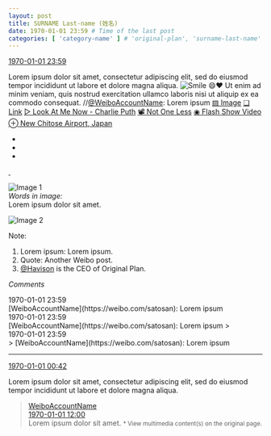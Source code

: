 ```yaml
---
layout: post
title: SURNAME Last-name (姓名)
date: 1970-01-01 23:59 # Time of the last post
categories: [ 'category-name' ] # 'original-plan', 'surname-last-name'
---
```


<div class="weibo-info">
  <a href="https://weibo.com/3899740210/Dzzhcy2Tg">1970-01-01 23:59</a>
</div>

Lorem ipsum dolor sit amet, consectetur adipiscing elit, sed do eiusmod tempor incididunt ut labore et dolore magna aliqua. ![Smile](http://img.t.sinajs.cn/t4/appstyle/expression/ext/normal/5c/huanglianwx_thumb.gif "[Smile]") :smile::heart: Ut enim ad minim veniam, quis nostrud exercitation ullamco laboris nisi ut aliquip ex ea commodo consequat. //[@WeiboAccountName](https://weibo.com/satosan): Lorem ipsum [▨ Image](http://wx1.sinaimg.cn/mw1024/0068MnXXgy1fgjk3gh8cmj30hf0wctcy.jpg) [❏ Link](https://weibo.com/satosan) [▷ Look At Me Now - Charlie Puth](http://music.163.com/#/song?id=28188171) [📽 Not One Less](https://weibo.com/p/10012040925) [◉ Flash Show Video](https://www.miaopai.com/show/D-cib2GOAS71gQGWBdnCdQlJdwVy5UGj.htm) [⊕ New Chitose Airport, Japan](https://weibo.com/p/1001018008100000000000011)

<!-- more -->

<ul class="weibo-pic-list-1">
  <li class="weibo-pic">
    <a href=""><img src="" /></a>
  </li>
  <li class="weibo-pic">
    <a href=""><img src="" /></a>
  </li>
  <li class="weibo-pic">
    <a href=""><img src="" /></a>
  </li>
</ul>

<a href="">
  <img class="weibo-pic-preview" src="" />
</a>

<a href="">
  <img class="weibo-pic-preview-h" src="" />
</a>

![Image 1](https://ww1.sinaimg.cn/mw690/0068MnXXgw1fap32sz5crj31kw0sg41a.jpg)  
*Words in image:*  
Lorem ipsum dolor sit amet.

![Image 2](https://ww1.sinaimg.cn/mw690/0068MnXXgw1fap331p7rbj31kw0sgtcs.jpg)

Note:
1. Lorem ipsum: Lorem ipsum.
1. Quote: Another Weibo post.
1. [@Havison](https://weibo.com/havison) is the CEO of Original Plan.

*Comments*

<div class="weibo-info">1970-01-01 23:59</div>
[WeiboAccountName](https://weibo.com/satosan): Lorem ipsum

<div class="weibo-info">1970-01-01 23:59</div>
[WeiboAccountName](https://weibo.com/satosan): Lorem ipsum
> <div class="weibo-info">1970-01-01 23:59</div>
> [WeiboAccountName](https://weibo.com/satosan): Lorem ipsum

---

<div class="weibo-info">
  <a href="https://weibo.com/5109034566/DzvqO5dZv">1970-01-01 00:42</a>
</div>

Lorem ipsum dolor sit amet, consectetur adipiscing elit, sed do eiusmod tempor incididunt ut labore et dolore magna aliqua.

> <div class="weibo-post-name">
>   <a href="https://weibo.com/satosan">WeiboAccountName</a>
> </div>
> <div class="weibo-info">
>   <a href="https://weibo.com/1708288824/DzyXNBSZW">1970-01-01 12:00</a>
> </div>
> Lorem ipsum dolor sit amet.  
> <small>* View multimedia content(s) on the original page.</small>

